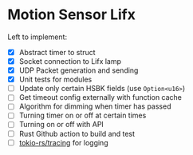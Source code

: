 # Motion Sensor Lifx

Left to implement:

- [x] Abstract timer to struct
- [x] Socket connection to Lifx lamp
- [x] UDP Packet generation and sending
- [x] Unit tests for modules
- [ ] Update only certain HSBK fields (use `Option<u16>`)
- [ ] Get timeout config externally with function cache
- [ ] Algorithm for dimming when timer has passed
- [ ] Turning timer on or off at certain times
- [ ] Turning on or off with API
- [ ] Rust Github action to build and test
- [ ] [tokio-rs/tracing](https://github.com/tokio-rs/tracing/blob/master/examples/examples/appender-multifile.rs) for logging
